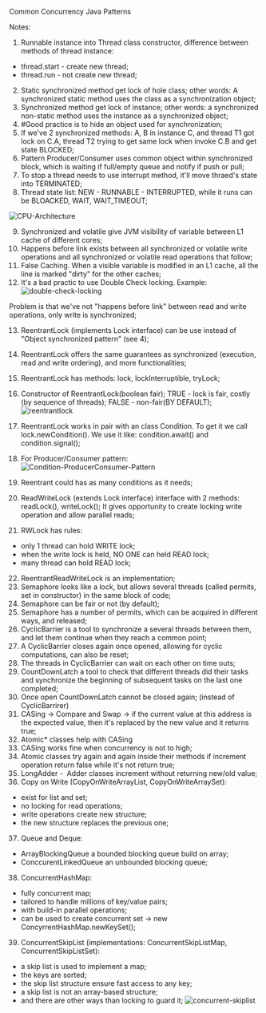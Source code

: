Common Concurrency Java Patterns

Notes:
1. Runnable instance into Thread class constructor, difference between methods of thread instance:
- thread.start - create new thread;
- thread.run - not create new thread;
2. Static synchronized method get lock of hole class; other words: A synchronized static method uses the class as a synchronization object;
3. Synchronized method get lock of instance; other words: a synchronized non-static method uses the instance as a synchronized object;
4. #Good practice is to hide an object used for synchronization;
5. If we've 2 synchronized methods: A, B in instance C, and thread T1 got lock on C.A, thread T2 trying to get same lock when invoke C.B and get state BLOCKED;
6. Pattern Producer/Consumer uses common object within synchronized block, which is waiting if full/empty queue and notify if push or pull;
7. To stop a thread needs to use interrupt method, it'll move thraed's state into TERMINATED;
8. Thread state list: NEW - RUNNABLE - INTERRUPTED, while it runs can be BLOACKED, WAIT, WAIT_TIMEOUT;


![CPU-Architecture](https://user-images.githubusercontent.com/5359109/79950934-80372780-8480-11ea-9aab-5e050534a2ae.png)


9. Synchronized and volatile give JVM visibility of variable between L1 cache of different cores;
10. Happens before link exists between all synchronized or volatile write operations and all synchronized or volatile read operations that follow;
11. False Caching. When a visible variable is modified in an L1 cache, all the line is marked "dirty" for the other caches;
12. It's a bad practic to use Double Check locking. Example:
![double-check-locking](https://user-images.githubusercontent.com/5359109/79951738-ec665b00-8481-11ea-8bba-8d1c508c1686.png)


Problem is that we've not "happens before link" between read and write operations, only write is synchronized;


13. ReentrantLock (implements Lock interface) can be use instead of "Object synchronized pattern" (see 4);
14. ReentrantLock offers the same guarantees as synchronized (execution, read and write ordering), and more functionalities;
15. ReentrantLock has methods: lock, lockInterruptible, tryLock;
16. Constructor of ReentrantLock(boolean fair); TRUE - lock is fair, costly (by sequence of threads); FALSE - non-fair(BY DEFAULT);
![reentrantlock](https://user-images.githubusercontent.com/5359109/79952170-ad84d500-8482-11ea-957f-4b03745b7e79.png)


17. ReentrantLock works in pair with an class Condition. To get it we call lock.newCondition(). We use it like: condition.await() and condition.signal();
18. For Producer/Consumer pattern:
![Condition-ProducerConsumer-Pattern](https://user-images.githubusercontent.com/5359109/79952235-c8574980-8482-11ea-89c8-9093a98ed3d2.png)


19. Reentrant could has as many conditions as it needs;
20. ReadWriteLock (extends Lock interface) interface with 2 methods: readLock(), writeLock(); It gives opportunity to create locking write operation and allow parallel reads;
21. RWLock has rules: 
- only 1 thread can hold WRITE lock; 
- when the write lock is held, NO ONE can held READ lock; 
- many thread can hold READ lock;

22. ReentrantReadWriteLock is an implementation;
23. Semaphore looks like a lock, but allows several threads (called permits, set in constructor) in the same block of code;
24. Semaphore can be fair or not (by default);
25. Semaphore has a number of permits, which can be acquired in different ways, and released;
26. CyclicBarrier is a tool to synchronize a several threads between them, and let them continue when they reach a common point;
27. A CyclicBarrier closes again once opened, allowing for cyclic computations, can also be reset;
28. The threads in CyclicBarrier can wait on each other on time outs;
29. CountDownLatch a tool to check that different threads did their tasks and synchronize the beginning of subsequent tasks on the last one completed;
30. Once open CountDownLatch cannot be closed again; (instead of CyclicBarrirer)
31. CASing -> Compare and Swap -> if the current value at this address is the expected value, then it's replaced by the new value and it returns true;
32. Atomic* classes help with CASing
33. CASing works fine when concurrency is not to high;
34. Atomic classes try again and again inside their methods if increment operation return false while it's not return true; 
35. LongAdder -  Adder classes increment without returning new/old value;
36. Copy on Write (CopyOnWriteArrayList, CopyOnWriteArraySet):
- exist for list and set;
- no locking for read operations;
- write operations create new structure;
- the new structure replaces the previous one;
37. Queue and Deque:
- ArrayBlockingQueue a bounded blocking queue build on array;
- ConccurentLinkedQueue an unbounded blocking queue;
38. ConcurrentHashMap:
- fully concurrent map;
- tailored to handle millions of key/value pairs;
- with build-in parallel operations;
- can be used to create concurrent set -> new ConcyrrentHashMap.<String>newKeySet();
39. ConcurrentSkipList (implementations: ConcurrentSkipListMap, ConcurrentSkipListSet):
- a skip list is used to implement a map;
- the keys are sorted;
- the skip list structure ensure fast access to any key;
- a skip list is not an array-based structure;
- and there are other ways than locking to guard it;
![concurrent-skiplist](https://user-images.githubusercontent.com/5359109/79952303-e0c76400-8482-11ea-8db5-9f744e08bf7c.png)
  
